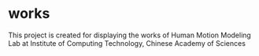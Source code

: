 # works
This project is created for displaying the works of Human Motion Modeling Lab at Institute of Computing Technology, Chinese Academy of Sciences
